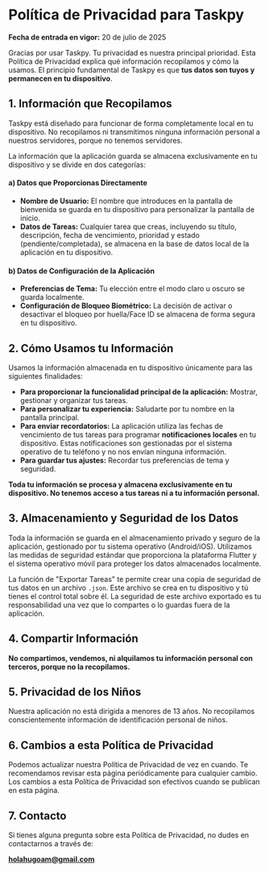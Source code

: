 # Política de Privacidad para Taskpy

**Fecha de entrada en vigor:** 20 de julio de 2025

Gracias por usar Taskpy. Tu privacidad es nuestra principal prioridad. Esta Política de Privacidad explica qué información recopilamos y cómo la usamos. El principio fundamental de Taskpy es que **tus datos son tuyos y permanecen en tu dispositivo**.

## 1. Información que Recopilamos

Taskpy está diseñado para funcionar de forma completamente local en tu dispositivo. No recopilamos ni transmitimos ninguna información personal a nuestros servidores, porque no tenemos servidores.

La información que la aplicación guarda se almacena exclusivamente en tu dispositivo y se divide en dos categorías:

#### a) Datos que Proporcionas Directamente
* **Nombre de Usuario:** El nombre que introduces en la pantalla de bienvenida se guarda en tu dispositivo para personalizar la pantalla de inicio.
* **Datos de Tareas:** Cualquier tarea que creas, incluyendo su título, descripción, fecha de vencimiento, prioridad y estado (pendiente/completada), se almacena en la base de datos local de la aplicación en tu dispositivo.

#### b) Datos de Configuración de la Aplicación
* **Preferencias de Tema:** Tu elección entre el modo claro u oscuro se guarda localmente.
* **Configuración de Bloqueo Biométrico:** La decisión de activar o desactivar el bloqueo por huella/Face ID se almacena de forma segura en tu dispositivo.

## 2. Cómo Usamos tu Información

Usamos la información almacenada en tu dispositivo únicamente para las siguientes finalidades:
* **Para proporcionar la funcionalidad principal de la aplicación:** Mostrar, gestionar y organizar tus tareas.
* **Para personalizar tu experiencia:** Saludarte por tu nombre en la pantalla principal.
* **Para enviar recordatorios:** La aplicación utiliza las fechas de vencimiento de tus tareas para programar **notificaciones locales** en tu dispositivo. Estas notificaciones son gestionadas por el sistema operativo de tu teléfono y no nos envían ninguna información.
* **Para guardar tus ajustes:** Recordar tus preferencias de tema y seguridad.

**Toda tu información se procesa y almacena exclusivamente en tu dispositivo. No tenemos acceso a tus tareas ni a tu información personal.**

## 3. Almacenamiento y Seguridad de los Datos

Toda la información se guarda en el almacenamiento privado y seguro de la aplicación, gestionado por tu sistema operativo (Android/iOS). Utilizamos las medidas de seguridad estándar que proporciona la plataforma Flutter y el sistema operativo móvil para proteger los datos almacenados localmente.

La función de "Exportar Tareas" te permite crear una copia de seguridad de tus datos en un archivo `.json`. Este archivo se crea en tu dispositivo y tú tienes el control total sobre él. La seguridad de este archivo exportado es tu responsabilidad una vez que lo compartes o lo guardas fuera de la aplicación.

## 4. Compartir Información

**No compartimos, vendemos, ni alquilamos tu información personal con terceros, porque no la recopilamos.**

## 5. Privacidad de los Niños

Nuestra aplicación no está dirigida a menores de 13 años. No recopilamos conscientemente información de identificación personal de niños.

## 6. Cambios a esta Política de Privacidad

Podemos actualizar nuestra Política de Privacidad de vez en cuando. Te recomendamos revisar esta página periódicamente para cualquier cambio. Los cambios a esta Política de Privacidad son efectivos cuando se publican en esta página.

## 7. Contacto

Si tienes alguna pregunta sobre esta Política de Privacidad, no dudes en contactarnos a través de:

**holahugoam@gmail.com**
